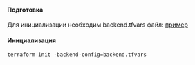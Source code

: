 #### Подготовка
Для инициализации необходим backend.tfvars файл: [пример](backend.tfvars.example)  

#### Инициализация
`terraform init -backend-config=backend.tfvars`